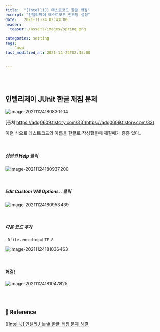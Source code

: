 ```yaml
---
title:  "[IntelliJ] 테스트코드 한글 깨짐"
excerpt: "인텔리제이 테스트코드 인코딩 설정"
date:   2021-11-24 02:43:00
header:
  teaser: /assets/images/spring.png

categories: setting
tags:
  - Java
last_modified_at: 2021-11-24T02:43:00


---
```


<br/>

<br/>

## 인텔리제이 JUnit 한글 깨짐 문제

![image-20211124180830104](https://raw.githubusercontent.com/ShinDongHun1/image_repo/main/img/image-20211124180830104.png)

[출처 https://adg0609.tistory.com/33](https://adg0609.tistory.com/33)

이런 식으로 테스트코드의 이름을 한글로 작성했을때 깨질때가 종종 있다.

<br/>

##### 상단의 Help 클릭

![image-20211124180937200](https://raw.githubusercontent.com/ShinDongHun1/image_repo/main/img/image-20211124180937200.png)

<br/>

##### Edit Custom VM Options.. 클릭

![image-20211124180953439](https://raw.githubusercontent.com/ShinDongHun1/image_repo/main/img/image-20211124180953439.png)

<br/>

##### 다음 코드 추가

```
-Dfile.encoding=UTF-8
```

![image-20211124181036463](https://raw.githubusercontent.com/ShinDongHun1/image_repo/main/img/image-20211124181036463.png)

<br/>

#### 해결!

![image-20211124181047825](https://raw.githubusercontent.com/ShinDongHun1/image_repo/main/img/image-20211124181047825.png)

<br/>

<br/>

### 📔 Reference

[\[[IntelliJ\] 인텔리J junit 한글 깨짐 문제 해결](https://adg0609.tistory.com/33)